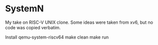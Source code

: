 # SystemN
My take on RISC-V UNIX clone.
Some ideas were taken from xv6, but no code was copied verbatim.

Install qemu-system-riscv64
make clean
make run
